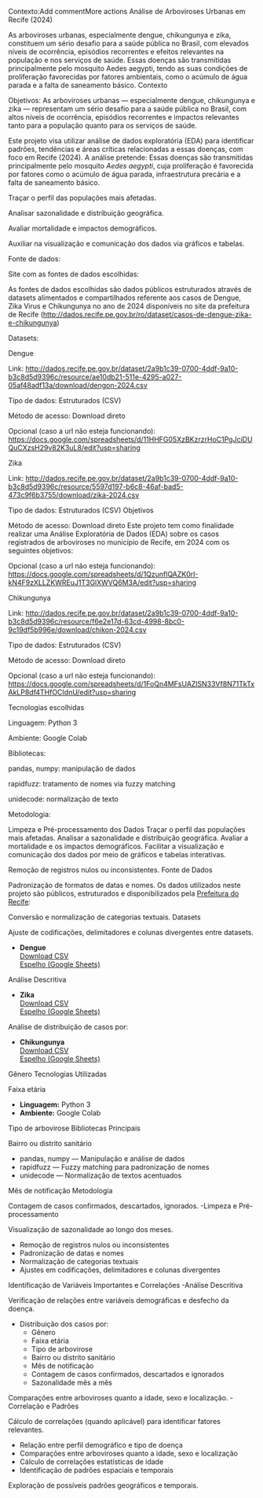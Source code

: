 Contexto:Add commentMore actions
Análise de Arboviroses Urbanas em Recife (2024)

As arboviroses urbanas, especialmente dengue, chikungunya e zika, constituem um sério desafio para a saúde pública no Brasil, com elevados níveis de ocorrência, episódios recorrentes e efeitos relevantes na população e nos serviços de saúde.
Essas doenças são transmitidas principalmente pelo mosquito Aedes aegypti, tendo as suas condições de proliferação favorecidas por fatores ambientais, como o acúmulo de água parada e a falta de saneamento básico.
Contexto

Objetivos:
As arboviroses urbanas — especialmente dengue, chikungunya e zika — representam um sério desafio para a saúde pública no Brasil, com altos níveis de ocorrência, episódios recorrentes e impactos relevantes tanto para a população quanto para os serviços de saúde.

Este projeto visa utilizar análise de dados exploratória (EDA) para identificar padrões, tendências e áreas críticas relacionadas a essas doenças, com foco em Recife (2024). A análise pretende:
Essas doenças são transmitidas principalmente pelo mosquito *Aedes aegypti*, cuja proliferação é favorecida por fatores como o acúmulo de água parada, infraestrutura precária e a falta de saneamento básico.

Traçar o perfil das populações mais afetadas.

Analisar sazonalidade e distribuição geográfica.

Avaliar mortalidade e impactos demográficos.

Auxiliar na visualização e comunicação dos dados via gráficos e tabelas.

Fonte de dados:

Site com as fontes de dados escolhidas:

As fontes de dados escolhidas são dados públicos estruturados através de datasets alimentados e compartilhados referente 
aos casos de Dengue, Zika Virus e Chikungunya no ano de 2024 disponíveis no site da prefeitura de Recife (http://dados.recife.pe.gov.br/ro/dataset/casos-de-dengue-zika-e-chikungunya)

Datasets:

Dengue

Link: http://dados.recife.pe.gov.br/dataset/2a9b1c39-0700-4ddf-9a10-b3c8d5d9396c/resource/ae10db21-511e-4295-a027-05af48adf13a/download/dengon-2024.csv

Tipo de dados:  Estruturados (CSV) 

Método de acesso: Download direto

Opcional (caso a url não esteja funcionando): https://docs.google.com/spreadsheets/d/11HHFG05XzBKzrzrHoC1PgJciDUQuCXzsH29v82K3uL8/edit?usp=sharing

Zika

Link: http://dados.recife.pe.gov.br/dataset/2a9b1c39-0700-4ddf-9a10-b3c8d5d9396c/resource/5597d197-b6c8-46af-bad5-473c9f6b3755/download/zika-2024.csv

Tipo de dados:  Estruturados (CSV) 
Objetivos

Método de acesso: Download direto
Este projeto tem como finalidade realizar uma Análise Exploratória de Dados (EDA) sobre os casos registrados de arboviroses no município de Recife, em 2024 com os seguintes objetivos:

Opcional (caso a url não esteja funcionando): https://docs.google.com/spreadsheets/d/1QzunflQAZK0rI-kN4F9zXLLZKWREuJ1T3GlXWVQ6M3A/edit?usp=sharing

Chikungunya

Link: http://dados.recife.pe.gov.br/dataset/2a9b1c39-0700-4ddf-9a10-b3c8d5d9396c/resource/f6e2e17d-63cd-4998-8bc0-9c19df5b996e/download/chikon-2024.csv

Tipo de dados:  Estruturados (CSV) 

Método de acesso: Download direto

Opcional (caso a url não esteja funcionando): https://docs.google.com/spreadsheets/d/1FoQn4MFsUAZlSN33Vf8N71TkTxAkLP8df4THfOCIdnU/edit?usp=sharing

Tecnologias escolhidas

Linguagem: Python 3

Ambiente: Google Colab

Bibliotecas:

pandas, numpy: manipulação de dados

rapidfuzz: tratamento de nomes via fuzzy matching

unidecode: normalização de texto

Metodologia:

Limpeza e Pré-processamento dos Dados
Traçar o perfil das populações mais afetadas.
Analisar a sazonalidade e distribuição geográfica.
Avaliar a mortalidade e os impactos demográficos.
Facilitar a visualização e comunicação dos dados por meio de gráficos e tabelas interativas.

Remoção de registros nulos ou inconsistentes.
Fonte de Dados

Padronização de formatos de datas e nomes.
Os dados utilizados neste projeto são públicos, estruturados e disponibilizados pela [Prefeitura do Recife](http://dados.recife.pe.gov.br/ro/dataset/casos-de-dengue-zika-e-chikungunya):

Conversão e normalização de categorias textuais.
Datasets

Ajuste de codificações, delimitadores e colunas divergentes entre datasets.
- **Dengue**  
  [Download CSV](http://dados.recife.pe.gov.br/dataset/2a9b1c39-0700-4ddf-9a10-b3c8d5d9396c/resource/ae10db21-511e-4295-a027-05af48adf13a/download/dengon-2024.csv)  
  [Espelho (Google Sheets)](https://docs.google.com/spreadsheets/d/11HHFG05XzBKzrzrHoC1PgJciDUQuCXzsH29v82K3uL8/edit?usp=sharing)

Análise Descritiva
- **Zika**  
  [Download CSV](http://dados.recife.pe.gov.br/dataset/2a9b1c39-0700-4ddf-9a10-b3c8d5d9396c/resource/5597d197-b6c8-46af-bad5-473c9f6b3755/download/zika-2024.csv)  
  [Espelho (Google Sheets)](https://docs.google.com/spreadsheets/d/1QzunflQAZK0rI-kN4F9zXLLZKWREuJ1T3GlXWVQ6M3A/edit?usp=sharing)

Análise de distribuição de casos por:
- **Chikungunya**  
  [Download CSV](http://dados.recife.pe.gov.br/dataset/2a9b1c39-0700-4ddf-9a10-b3c8d5d9396c/resource/f6e2e17d-63cd-4998-8bc0-9c19df5b996e/download/chikon-2024.csv)  
  [Espelho (Google Sheets)](https://docs.google.com/spreadsheets/d/1FoQn4MFsUAZlSN33Vf8N71TkTxAkLP8df4THfOCIdnU/edit?usp=sharing)

Gênero
Tecnologias Utilizadas

Faixa etária
- **Linguagem:** Python 3  
- **Ambiente:** Google Colab

Tipo de arbovirose
Bibliotecas Principais

Bairro ou distrito sanitário
- pandas, numpy — Manipulação e análise de dados
- rapidfuzz — Fuzzy matching para padronização de nomes
- unidecode — Normalização de textos acentuados

Mês de notificação
Metodologia

Contagem de casos confirmados, descartados, ignorados.
-Limpeza e Pré-processamento

Visualização de sazonalidade ao longo dos meses.
- Remoção de registros nulos ou inconsistentes
- Padronização de datas e nomes
- Normalização de categorias textuais
- Ajustes em codificações, delimitadores e colunas divergentes

Identificação de Variáveis Importantes e Correlações
-Análise Descritiva

Verificação de relações entre variáveis demográficas e desfecho da doença.
- Distribuição dos casos por:
  - Gênero
  - Faixa etária
  - Tipo de arbovirose
  - Bairro ou distrito sanitário
  - Mês de notificação
  - Contagem de casos confirmados, descartados e ignorados
  - Sazonalidade mês a mês

Comparações entre arboviroses quanto a idade, sexo e localização.
-Correlação e Padrões

Cálculo de correlações (quando aplicável) para identificar fatores relevantes.
- Relação entre perfil demográfico e tipo de doença
- Comparações entre arboviroses quanto a idade, sexo e localização
- Cálculo de correlações estatísticas de idade
- Identificação de padrões espaciais e temporais

Exploração de possíveis padrões geográficos e temporais.
